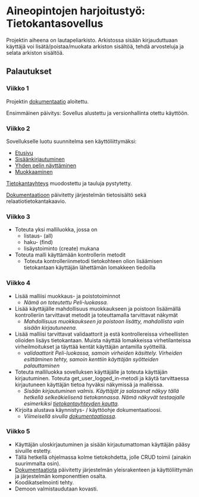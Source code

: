 # Aineopintojen harjoitustyö: Tietokantasovellus

Projektin aiheena on lautapeliarkisto. Arkistossa sisään kirjauduttuaan käyttäjä voi lisätä/poistaa/muokata arkiston sisältöä, tehdä arvosteluja ja selata arkiston sisältöä.

## Palautukset

### Viikko 1
Projektin [dokumentaatio](https://github.com/anti-l/tks/blob/master/doc/dokumentaatio.pdf) aloitettu.

Ensimmäinen päivitys: Sovellus alustettu ja versionhallinta otettu käyttöön.

### Viikko 2

Sovellukselle luotu suunnitelma sen käyttöliittymäksi:

* [Etusivu](http://luan.users.cs.helsinki.fi/tks/game/esim)
* [Sisäänkirjautuminen](http://luan.users.cs.helsinki.fi/tks/esim_login)
* [Yhden pelin näyttäminen](http://luan.users.cs.helsinki.fi/tks/esim_1)
* [Muokkaaminen](http://luan.users.cs.helsinki.fi/tks/game/esim_edit)

[Tietokantayhteys](http://luan.users.cs.helsinki.fi/tks/tietokantayhteys) muodostettu ja tauluja pystytetty.

[Dokumentaatioon](https://github.com/anti-l/tks/blob/master/doc/dokumentaatio.pdf) päivitetty järjestelmän tietosisältö sekä relaatiotietokantakaavio.

### Viikko 3

* Toteuta yksi malliluokka, jossa on
  * listaus- (all)
  * haku- (find)
  * lisäystoiminto (create) mukana
* Toteuta malli käyttämään kontrollerin metodit
  * Toteuta kontrolleriinmetodi tietokohteen olion lisäämisen tietokantaan käyttäjän lähettämän lomakkeen tiedoilla

### Viikko 4

* Lisää malliisi muokkaus- ja poistotoiminnot 
  * *Nämä on toteutettu Peli-luokassa.*
* Lisää käyttäjälle mahdollisuus muokkaukseen ja poistoon lisäämällä kontrolleriin tarvittavat metodit ja toteuttamalla tarvittavat näkymät 
  * *Mahdollisuus muokkaukseen ja poistoon lisätty, mahdollista vain sisään kirjautuneena.*
* Lisää malliisi tarvittavat validaattorit ja estä kontrollereissa virheellisten olioiden lisäys tietokantaan. Muista näyttää lomakkeissa virhetilanteissa virheilmoitukset ja täyttää kentät käyttäjän antamilla syötteillä. 
  * *validaattorit Peli-luokassa, samoin virheiden käsittely. Virheiden esittäminen tehty, samoin kenttiin käyttäjän syötteiden palauttaminen*
* Toteuta malliluokka sovelluksen käyttäjälle ja toteuta käyttäjän kirjautuminen. Toteuta get_user_logged_in-metodi ja käytä tarvittaessa kirjautuneen käyttäjän tietoa hyväksi näkymissä ja malleissa. 
  * *Sisään kirjautuminen valmis. Käyttäjät ja salasanat näkyy tällä hetkellä selkeäkielisenä tietokannassa. Nämä näkyvät testaajalle esimerkiksi [tietokantayhteyden kautta](http://luan.users.cs.helsinki.fi/tks/tietokantayhteys).*
* Kirjoita alustava käynnistys- / käyttöohje dokumentaatioosi.
  * *Viimeisellä sivulla [dokumentaatiossa](https://github.com/anti-l/tks/blob/master/doc/dokumentaatio.pdf?raw=true).*

### Viikko 5

* Käyttäjän uloskirjautuminen ja sisään kirjautumattoman käyttäjän pääsy sivuille estetty.
* Tällä hetkellä ohjelmassa kolme tietokohdetta, jolle CRUD toimii (ainakin suurimmalta osin).
* [Dokumentaatiota](https://github.com/anti-l/tks/blob/master/doc/dokumentaatio.pdf?raw=true) päivitetty järjestelmän yleisrakenteen ja käyttöliittymän ja järjestelmän komponenttien osalta.
* Koodikatselmointi tehty.
* Demoon valmistaudutaan kovasti.


